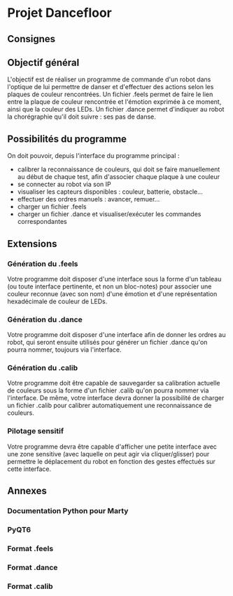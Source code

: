 # Projet Dancefloor

## Consignes


## Objectif général

L'objectif est de réaliser un programme de commande d'un robot dans l'optique de lui permettre de danser et d'effectuer des actions selon les plaques de couleur rencontrées.
Un fichier .feels permet de faire le lien entre la plaque de couleur rencontrée et l'émotion exprimée à ce moment, ainsi que la couleur des LEDs.
Un fichier .dance permet d'indiquer au robot la chorégraphie qu'il doit suivre : ses pas de danse.


## Possibilités du programme

On doit pouvoir, depuis l'interface du programme principal :
- calibrer la reconnaissance de couleurs, qui doit se faire manuellement au début de chaque test, afin d'associer chaque plaque à une couleur
- se connecter au robot via son IP
- visualiser les capteurs disponibles : couleur, batterie, obstacle...
- effectuer des ordres manuels : avancer, remuer...
- charger un fichier .feels
- charger un fichier .dance et visualiser/exécuter les commandes correspondantes


## Extensions

### Génération du .feels
Votre programme doit disposer d'une interface sous la forme d'un tableau (ou toute interface pertinente, et non un bloc-notes)
pour associer une couleur reconnue (avec son nom) d'une émotion et d'une représentation hexadécimale de couleur de LEDs.

### Génération du .dance
Votre programme doit disposer d'une interface afin de donner les ordres au robot,
qui seront ensuite utilisés pour générer un fichier .dance qu'on pourra nommer,
toujours via l'interface.

### Génération du .calib
Votre programme doit être capable de sauvegarder sa calibration actuelle de couleurs sous la forme d'un fichier .calib qu'on pourra nommer via l'interface.
De même, votre interface devra donner la possibilité de charger un fichier .calib pour calibrer automatiquement une reconnaissance de couleurs.

### Pilotage sensitif
Votre programme devra être capable d'afficher une petite interface avec une zone sensitive (avec laquelle on peut agir via cliquer/glisser)
pour permettre le déplacement du robot en fonction des gestes effectués sur cette interface.


## Annexes

### Documentation Python pour Marty

### PyQT6

### Format .feels

### Format .dance

### Format .calib
